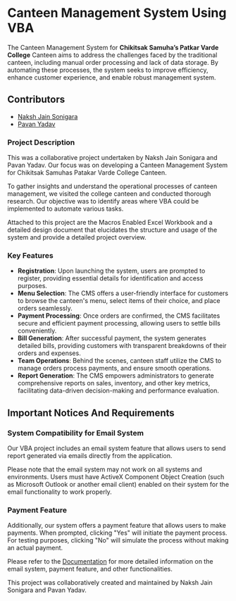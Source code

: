 
# Canteen Management System Using VBA

The Canteen Management System for **Chikitsak Samuha’s Patkar Varde College** Canteen aims to address the challenges faced by the traditional canteen, including manual order processing and lack of data storage. By automating these processes, the system seeks to improve efficiency, enhance customer experience, and enable robust management system.


## Contributors

- [Naksh Jain Sonigara](https://www.linkedin.com/in/naksh-jain-sonigara-16a970215/)
- [Pavan Yadav](https://www.linkedin.com/in/pavan-yadav-7ab7b1287/)


 
 ### Project Description

This was a collaborative project  undertaken by Naksh Jain Sonigara and Pavan Yadav. Our focus was on developing a Canteen Management System for Chikitsak Samuhas Patakar Varde College Canteen.

To gather insights and understand the operational processes of canteen management, we visited the college canteen and conducted thorough research. Our objective was to identify areas where VBA could be implemented to automate various tasks.

Attached to this project are the Macros Enabled Excel Workbook and a detailed design document that elucidates the structure and usage of the system and provide a detailed project overview.

### Key Features
*	**Registration**: Upon launching the system, users are prompted to register, providing essential details for identification and access purposes.
*	**Menu Selection**: The CMS offers a user-friendly interface for customers to browse the canteen's menu, select items of their choice, and place orders seamlessly.
*	**Payment Processing**: Once orders are confirmed, the CMS facilitates secure and efficient payment processing, allowing users to settle bills conveniently.
*	**Bill Generation**: After successful payment, the system generates detailed bills, providing customers with transparent breakdowns of their orders and expenses.
*	**Team Operations**: Behind the scenes, canteen staff utilize the CMS to manage orders process payments, and ensure smooth operations.
*	**Report Generation**: The CMS empowers administrators to generate comprehensive reports on sales, inventory, and other key metrics, facilitating data-driven decision-making and performance evaluation.


## Important Notices And Requirements


### System Compatibility for Email System 
Our VBA project includes an email system feature that allows users to send report generated via emails directly from the application. 

Please note that the email system may not work on all systems and environments. Users must have ActiveX Component Object Creation (such as Microsoft Outlook or another email client) enabled on their system for the email functionality to work properly.

### Payment Feature
Additionally, our system offers a payment feature that allows users to make payments. When prompted, clicking "Yes" will initiate the payment process. For testing purposes, clicking "No" will simulate the process without making an actual payment.

Please refer to the [Documentation](Documentation.pdf) for more detailed information on the email system, payment feature, and other functionalities.


This project was collaboratively created and maintained by Naksh Jain Sonigara and Pavan Yadav.
